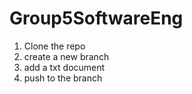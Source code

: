 # Group5SoftwareEng
1. Clone the repo
2. create a new branch
3. add a txt document
4. push to the branch

